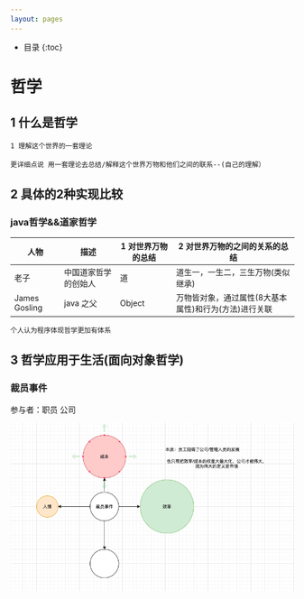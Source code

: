 ```yaml
---
layout: pages
---
```

*  目录
{:toc}
# 哲学

## 1 什么是哲学

```
1 理解这个世界的一套理论

更详细点说 用一套理论去总结/解释这个世界万物和他们之间的联系--(自己的理解）
```



## 2 具体的2种实现比较

### java哲学&&道家哲学



| 人物          | 描述                 | 1 对世界万物的总结 | 2 对世界万物的之间的关系的总结                        |
| ------------- | -------------------- | ------------------ | ----------------------------------------------------- |
| 老子          | 中国道家哲学的创始人 | 道                 | 道生一，一生二，三生万物(类似继承)                    |
| James Gosling | java 之父            | Object             | 万物皆对象，通过属性(8大基本属性)和行为(方法)进行关联 |

```
个人认为程序体现哲学更加有体系
```



## 3 哲学应用于生活(面向对象哲学)

### 裁员事件

参与者：职员 公司

![image-20201210211724940](/images/image-20201210211724940.png)

















